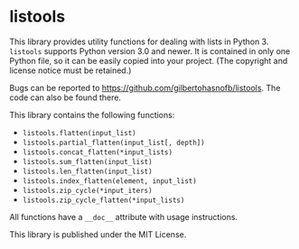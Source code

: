 # listools

This library provides utility functions for dealing with lists in Python 3. `listools` supports Python version 3.0 and newer. It is contained in only one Python file, so it can be easily copied into your project. (The copyright and license notice must be retained.)

Bugs can be reported to https://github.com/gilbertohasnofb/listools. The code can also be found there.

This library contains the following functions:

* `listools.flatten(input_list)`
* `listools.partial_flatten(input_list[, depth])`
* `listools.concat_flatten(*input_lists)`
* `listools.sum_flatten(input_list)`
* `listools.len_flatten(input_list)`
* `listools.index_flatten(element, input_list)`
* `listools.zip_cycle(*input_iters)`
* `listools.zip_cycle_flatten(*input_lists)`

All functions have a `__doc__` attribute with usage instructions.

This library is published under the MIT License.
